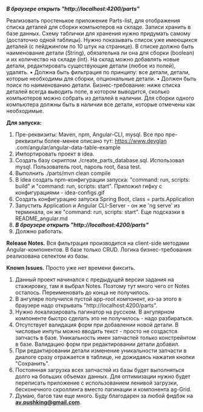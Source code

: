 **_В браузере открыть "http://localhost:4200/parts"_**

Реализовать простенькое приложение Parts-list, для отображения списка деталей для
сборки компьютеров на складе. Записи хранить в базе данных. Схему таблички для хранения
нужно придумать самому (достаточно одной таблицы).
Нужно показывать список уже имеющихся деталей (с пейджингом по 10 штук на
странице). В списке должно быть наименование детали (String), обязательна ли она для сборки
(boolean) и их количество на складе (int). На склад можно добавлять новые детали,
редактировать существующие детали (любое из полей), удалять.
• Должна быть фильтрация по принципу:
все детали, детали, которые необходимы для сборки, опциональные детали.
• Должен быть поиск по наименованию детали.
Бизнес-требование: ниже списка деталей всегда выводить поле, в котором выводится,
сколько компьютеров можно собрать из деталей в наличии. Для сборки одного компьютера
должны быть в наличии все детали, которые отмечены как необходимые.

**Для запуска:**
1. Пре-реквизиты: Maven, npm, Angular-CLI, mysql. Все про пре-реквизиты более-менее описано тут: https://www.devglan
.com/angular/angular-data-table-example
2. Импортировать проект в idea.
3. Создать базу скриптом ./create_parts_database.sql. Использовал mysql. Пользователь root, пароль root, база test.
4. Выполнить ./parts/mvn clean compile
5. В idea создать npm-конфигурации запуска: "command: run, scripts: build" и "command: run, scripts: start". Приложил гифку с 
конфигурациями - idea-configs.gif
6. Создать конфигурацию запуска Spring Boot, class = parts.Application
7. Запустить Application и Angular CLI-Server - он же 'ng serve' из терминала, он же "command: run, scripts: start". Еще подсказки в README_angular.md
8. **_В браузере открыть "http://localhost:4200/parts"_**
9. Должно работать.

**Release Notes.**
Вся фильтрация производится на client-side методами Angular-компонентов. В базе только CRUD.
Логика бизнес-требования реализована селектом из базы.

**Known Issues.** Просто уже нет времени фиксить.
1. Данный проект начинался с предыдущей версии задания на стажировку, там я выбрал Notes. Поэтому тут много чего от Notes осталось.
Переименовать до конца не получилось.
2. В ангуляре получился пустой app-root компонент, из-за этого в браузере надо открывать "http://localhost:4200/parts".
3. Нужно локализировать пагинатор на русском. В ангулярном компоненте быстро сделать это не получилось - надо разбираться. 
4. Отсутствует валидация форм при добавлении новой детали. В числовые инпуты можно вводить текст - просто не создастся запчасть в базе.
Уникальность имен запчастей только констрейнтом в базе. Валидацию форм при редактировании детали добавил.
5. При редактировании детали изменение уникальности запчасти в диалоге сразу отражается в таблице, не дожидаясь нажатия 
кнопки "Сохранить".
6. Постоянная загрузка всех запчастей из базы будет выполняться долго на больших объемах данных. Для оптимизации нужно будет 
переписать приложение с использованием ленивой загрузки, бесконечного скроллинга вместо пагинации и компонента ag-Grid. 
7. Думаю, багов там еще много. Буду благодарен за любой фидбэк на **av.pushking@gmail.com**.  
